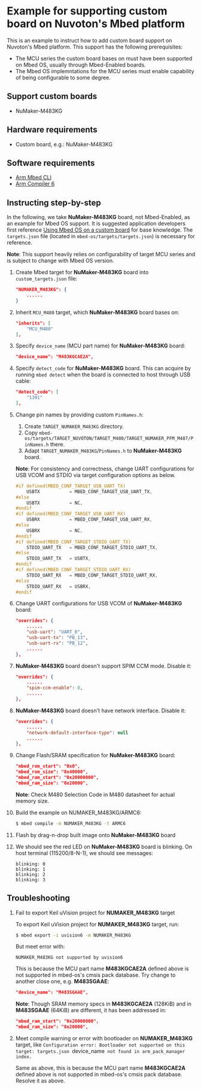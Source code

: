 # Example for supporting custom board on Nuvoton's Mbed platform

This is an example to instruct how to add custom board support on Nuvoton's Mbed platform.
This support has the following prerequisites:

-   The MCU series the custom board bases on must have been supported on Mbed OS, usually through Mbed-Enabled boards.
-   The Mbed OS implemntations for the MCU series must enable capability of being configurable to some degree.

## Support custom boards

-   NuMaker-M483KG

## Hardware requirements

-   Custom board, e.g.: NuMaker-M483KG

## Software requirements

-   [Arm Mbed CLI](https://github.com/ARMmbed/mbed-cli)
-   [Arm Compiler 6](https://os.mbed.com/docs/mbed-os/v5.15/tools/index.html)

## Instructing step-by-step

In the following, we take **NuMaker-M483KG** board, not Mbed-Enabled, as an example for Mbed OS support.
It is suggested application developers first reference [Using Mbed OS on a custom board](https://os.mbed.com/docs/mbed-os/v5.15/porting/porting-a-custom-board.html) for base knowledge.
The `targets.json` file (located in `mbed-os/targets/targets.json`) is necessary for reference.

**Note**: This support heavily relies on configurability of target MCU series and is subject to change with Mbed OS version.

1.  Create Mbed target for **NuMaker-M483KG** board into `custom_targets.json` file:

    ```json
    "NUMAKER_M483KG": {
        ......
    }
    ```

1.  Inherit `MCU_M480` target, which **NuMaker-M483KG** board bases on:
    ```json
    "inherits": [
        "MCU_M480"
    ],
    ```

1.  Specify `device_name` (MCU part name) for **NuMaker-M483KG** board:
    ```json
    "device_name": "M483KGCAE2A",
    ```

1.  Specify `detect_code` for **NuMaker-M483KG** board. This can acquire by running `mbed detect` when the board is connected to host through USB cable:
    ```json
    "detect_code": [
        "1301"
    ],
    ```

1.  Change pin names by providing custom `PinNames.h`:
    1.  Create `TARGET_NUMAKER_M483KG` directory.
    1.  Copy `mbed-os/targets/TARGET_NUVOTON/TARGET_M480/TARGET_NUMAKER_PFM_M487/PinNames.h` there.
    1.  Adapt `TARGET_NUMAKER_M483KG`/`PinNames.h` to **NuMaker-M483KG** board.

    **Note**: For consistency and correctness, change UART configurations for USB VCOM and STDIO via target configuration options as below.
    ```C++
    #if defined(MBED_CONF_TARGET_USB_UART_TX)
        USBTX           = MBED_CONF_TARGET_USB_UART_TX,
    #else
        USBTX           = NC,
    #endif
    #if defined(MBED_CONF_TARGET_USB_UART_RX)
        USBRX           = MBED_CONF_TARGET_USB_UART_RX,
    #else
        USBRX           = NC,
    #endif
    #if defined(MBED_CONF_TARGET_STDIO_UART_TX)
        STDIO_UART_TX   = MBED_CONF_TARGET_STDIO_UART_TX,
    #else
        STDIO_UART_TX   = USBTX,
    #endif
    #if defined(MBED_CONF_TARGET_STDIO_UART_RX)
        STDIO_UART_RX   = MBED_CONF_TARGET_STDIO_UART_RX,
    #else
        STDIO_UART_RX   = USBRX,
    #endif
    ```

1.  Change UART configurations for USB VCOM of **NuMaker-M483KG** board:
    ```json
    "overrides": {
        ......
        "usb-uart": "UART_0",
        "usb-uart-tx": "PB_13",
        "usb-uart-rx": "PB_12",
        ......
    },
    ```

1.  **NuMaker-M483KG** board doesn't support SPIM CCM mode. Disable it:
    ```json
    "overrides": {
        ......
        "spim-ccm-enable": 0,
        ......
    },
    ```

1.  **NuMaker-M483KG** board doesn't have network interface. Disable it:
    ```json
    "overrides": {
        ......
        "network-default-interface-type": null
        ......
    },
    ```

1.  Change Flash/SRAM specification for **NuMaker-M483KG** board:
    ```json
    "mbed_rom_start": "0x0",
    "mbed_rom_size": "0x40000",
    "mbed_ram_start": "0x20000000",
    "mbed_ram_size": "0x20000",
    ```

    **Note**: Check M480 Selection Code in M480 datasheet for actual memory size.

1.  Build the example on NUMAKER_M483KG/ARMC6:
    ```sh
    $ mbed compile -m NUMAKER_M483KG -t ARMC6
    ```

1.  Flash by drag-n-drop built image onto **NuMaker-M483KG** board

1.  We should see the red LED on **NuMaker-M483KG** board is blinking. On host terminal (115200/8-N-1), we should see messages:
    ```
    blinking: 0
    blinking: 1
    blinking: 2
    blinking: 3
    ```

## Troubleshooting

1.  Fail to export Keil uVision project for **NUMAKER_M483KG** target

    To export Keil uVision project for **NUMAKER_M483KG** target, run:
    ```sh
    $ mbed export -i uvision6 -m NUMAKER_M483KG
    ```
    
    But meet error with:
    ```
    NUMAKER_M483KG not supported by uvision6
    ```
    
    This is because the MCU part name **M483KGCAE2A** defined above is not supported in mbed-os's cmsis pack database.
    Try change to another close one, e.g. **M483SGAAE**:
    ```json
    "device_name": "M483SGAAE",
    ```

    **Note**: Though SRAM memory specs in **M483KGCAE2A** (128KiB) and in **M483SGAAE** (64KiB) are different, it has been addressed in:
    ```json
    "mbed_ram_start": "0x20000000",
    "mbed_ram_size": "0x20000",
    ```

1.  Meet compile warning or error with bootloader on **NUMAKER_M483KG** target, like `Configuration error: Bootloader not supported on this target: targets.json `device_name` not found in arm_pack_manager index.`

    Same as above, this is because the MCU part name **M483KGCAE2A** defined above is not supported in mbed-os's cmsis pack database.
    Resolve it as above.
